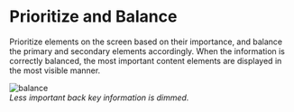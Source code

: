 # Prioritize and Balance

Prioritize elements on the screen based on their importance, and balance the primary and secondary elements accordingly. When the information is correctly balanced, the most important content elements are displayed in the most visible manner.

![balance](media/dp_06_bre_balance_re-850x106.png)  
*Less important back key information is dimmed.*
